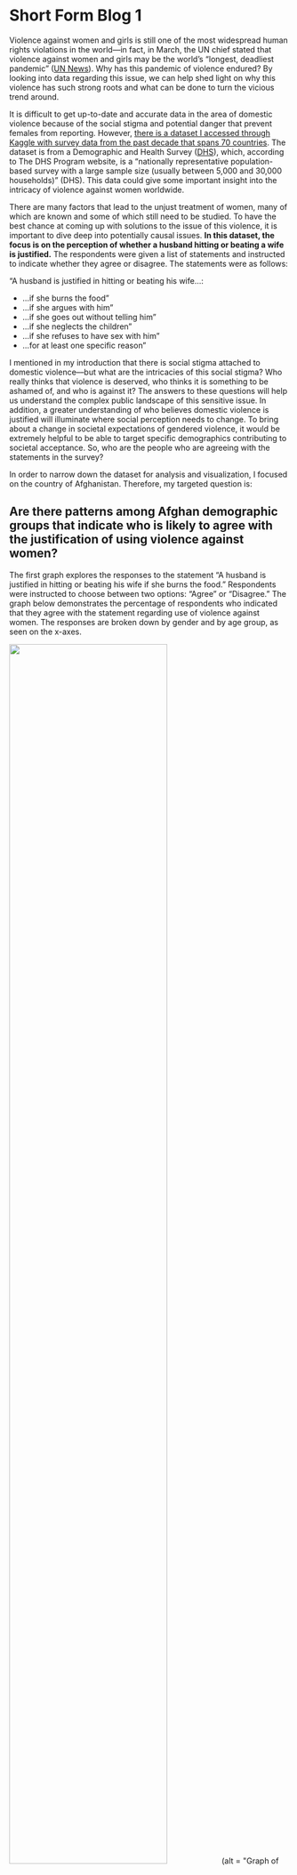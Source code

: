 # Short Form Blog 1
Violence against women and girls is still one of the most widespread human rights violations in the world––in fact, in March, the UN chief stated that violence against women and girls may be the world’s “longest, deadliest pandemic” ([UN News](https://news.un.org/en/story/2022/03/1114472
)). Why has this pandemic of violence endured? By looking into data regarding this issue, we can help shed light on why this violence has such strong roots and what can be done to turn the vicious trend around.

It is difficult to get up-to-date and accurate data in the area of domestic violence because of the social stigma and potential danger that prevent females from reporting. However, [there is a dataset I accessed through Kaggle with survey data from the past decade that spans 70 countries](https://www.kaggle.com/datasets/andrewmvd/violence-against-women-and-girls). The dataset is from a Demographic and Health Survey ([DHS](https://dhsprogram.com/data/data-collection.cfm
)), which, according to The DHS Program website, is a “nationally representative population-based survey with a large sample size (usually between 5,000 and 30,000 households)” (DHS). This data could give some important insight into the intricacy of violence against women worldwide.

There are many factors that lead to the unjust treatment of women, many of which are known and some of which still need to be studied. To have the best chance at coming up with solutions to the issue of this violence, it is important to dive deep into potentially causal issues. **In this dataset, the focus is on the perception of whether a husband hitting or beating a wife is justified.** The respondents were given a list of statements and instructed to indicate whether they agree or disagree. The statements were as follows:

“A husband is justified in hitting or beating his wife…:
* ...if she burns the food”
* ...if she argues with him”
* ...if she goes out without telling him”
* ...if she neglects the children”
* ...if she refuses to have sex with him”
* ...for at least one specific reason”

I mentioned in my introduction that there is social stigma attached to domestic violence––but what are the intricacies of this social stigma? Who really thinks that violence is deserved, who thinks it is something to be ashamed of, and who is against it? The answers to these questions will help us understand the complex public landscape of this sensitive issue. In addition, a greater understanding of who believes domestic violence is justified will illuminate where social perception needs to change. To bring about a change in societal expectations of gendered violence, it would be extremely helpful to be able to target specific demographics contributing to societal acceptance. So, who are the people who are agreeing with the statements in the survey?

In order to narrow down the dataset for analysis and visualization, I focused on the country of Afghanistan. Therefore, my targeted question is:

## Are there patterns among Afghan demographic groups that indicate who is likely to agree with the justification of using violence against women?

The first graph explores the responses to the statement  “A husband is justified in hitting or beating his wife if she burns the food.” Respondents were instructed to choose between two options: “Agree” or “Disagree.” The graph below demonstrates the percentage of respondents who indicated that they agree with the statement regarding use of violence against women. The responses are broken down by gender and by age group, as seen on the x-axes. 

<img src="https://user-images.githubusercontent.com/114178058/201834451-b5bf5b28-7c25-4e6c-8e48-3ca91128b4cb.png" width=75% height=75%>
(alt = "Graph of responses to whether a husband is justified in hitting his wife if she burns the food")

We can see here that the group with the highest response rate is surprising––it’s females ages 35-49. And, overall, all of the female age groups have higher response rates than all of the male groups. The rate for females in the age group 35-49 is 18.8%, which means that almost 1 in every 5 women survey respondents in Afghanistan believe that a woman deserves to be hit or beat if they burn the food they are cooking. The highest rate of agreement among men in response to this question is in the age group 15-24, and the response rate is 9.4%, which is only half of the women’s rate. This means that in the two older men’s age groups, **the amount of men who agreed with the statement was less than half of that of women in the oldest age group.** This begins to show that the perception of violence against women may differ between genders, and may actually be justified in the minds of more women than men. 



The next graph shows the distribution of responses to the statement “A husband is justified in hitting or beating his wife if she goes out without telling him.” The responses are broken down by gender and by geographic demographic (i.e. whether the respondent lives in a rural or urban area.)

<img src="https://user-images.githubusercontent.com/114178058/201834429-8716da15-3469-4e52-bf77-349df71ca82d.png" width=75% height=75%>

Here we can see a much higher rate of responses than the rate of responses to the previous question. WIthin rural populations, over 60% of men and women agree that a woman going out without telling her husband means she deserves to be treated with violence. In both male and female populations, we see that a lower rate of respondents from urban areas agree with the statement. Between genders, the rates for women are, again, slightly higher in both geographic demographics than for men. A few takeaways can be made from this graph, one being that a woman going out without telling her husband is perceived to be a very justifiable reason for women to be treated with violence by their husbands. Next, we see that this justification is just as, if not more, rooted in female perception as in men’s. Finally, we see that this perception is heightened in rural areas.



The next graph displays the responses to the statement “A husband is justified in hitting or beating his wife if she refuses to have sex with him.” The responses are broken down, again, by gender, and also this time by education level. 

<img src="https://user-images.githubusercontent.com/114178058/201834439-f5caef3c-ad22-45f4-9216-8f90939f10c9.png" width=75% height=75%>

Here, we see that there is a pattern in education level. In general, it appears that the higher the education level of the respondent group, the lower the rate of agreement with the statement. We see the largest jump in reaction from women with a secondary education to women who have received a higher education: the data show that around 1 in 4 women with a secondary education believes in the justification of violence for refusal to have sex whereas just about 1 in 10 women with a high education think the same. 




The final graph shows the distribution of responses to the statement “A husband is justified in hitting or beating his wife if she neglects the children.” This graph is broken down by gender and age group.

<img src="https://user-images.githubusercontent.com/114178058/201834460-5cbe5665-48ec-4889-85ab-1eb09def763c.png" width=75% height=75%>

The graph displays the stark difference in gendered responses here. In every age group, about double the number of female respondents agree with the statement about the use of violence in response to the wife’s child neglect than men. 



Overall, there are several limitations with the data. There is no way to know that the men and women responding to these surveys were in complete privacy and able to respond fully honestly. Along with the possibility of response bias, there is always the possibility of survey error, and because I am accessing this dataset from Kaggle, I don’t have access to all of the information about how the survey was conducted and where the possible survey error might come from. 



Given the data that we have, the visualizations provided above begin to delve into the question “in what groups is the use of violence against women justified?”. Looking at the graphs above, we see that in general, there is more justification of violence against women among women. This can start to target efforts of education and cultural stigma change. Going further, we can look into specific populations of women based on demographics such as age, geographic demographic, and education level. Narrowing down the populations where the justification of violence is most prevalent can help target efforts to reverse this justification. While the ultimate goal would be to reduce all of the response levels for men and women down to zero, starting in areas where the data may indicate that the stigma is the worst could be an impactful strategy. Also, targeting these areas, we can look into other specific aspects of these populations’ lifestyles to see more causal attributes that may lead to the mindset of violence justification and make steps to reverse these causal attributes.





Sources Cited:

Larxel. “Violence against Women and Girls.” Kaggle, 12 May 2020, https://www.kaggle.com/datasets/andrewmvd/violence-against-women-and-girls. 

“Women and Girls Deserve to Live without Violence in 'Safety, Dignity and Freedom' | UN News.” United Nations, United Nations, 22 Mar. 2022, https://news.un.org/en/story/2022/03/1114472. 

“The DHS Program.” The DHS Program - Data Collection, https://dhsprogram.com/data/data-collection.cfm. 

